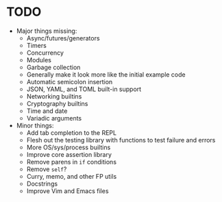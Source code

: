 # TODO

* Major things missing:
    * Async/futures/generators
    * Timers
    * Concurrency
    * Modules
    * Garbage collection
    * Generally make it look more like the initial example code
    * Automatic semicolon insertion
    * JSON, YAML, and TOML built-in support
    * Networking builtins
    * Cryptography builtins
    * Time and date
    * Variadic arguments
* Minor things:
    * Add tab completion to the REPL
    * Flesh out the testing library with functions to test failure and errors
    * More OS/sys/process builtins
    * Improve core assertion library
    * Remove parens in `if` conditions
    * Remove `self`?
    * Curry, memo, and other FP utils
    * Docstrings
    * Improve Vim and Emacs files
